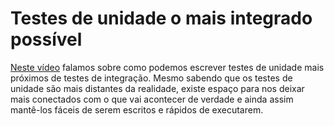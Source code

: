 # Testes de unidade o mais integrado possível

[Neste vídeo](https://youtu.be/pbHWP0ZaUs8) falamos sobre como podemos escrever testes de unidade mais próximos de testes de integração. Mesmo sabendo que os testes de unidade são mais distantes da realidade, existe espaço para nos deixar mais conectados com o que vai acontecer de verdade e ainda assim mantê-los fáceis de serem escritos e rápidos de executarem.
